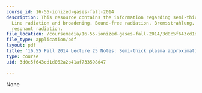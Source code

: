 ```yaml
---
course_id: 16-55-ionized-gases-fall-2014
description: This resource contains the information regarding semi-thick plasma approximation.
  Line radiation and broadening. Bound-free radiation. Bremsstrahlung. Escape for
  resonant radiation.
file_location: /coursemedia/16-55-ionized-gases-fall-2014/3d0c5f643cd1d062a2b41af733598d47_MIT16_55F14_Lecture25.pdf
file_type: application/pdf
layout: pdf
title: '16.55 Fall 2014 Lecture 25 Notes: Semi-thick plasma approximation'
type: course
uid: 3d0c5f643cd1d062a2b41af733598d47

---
```

None